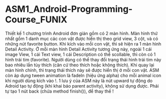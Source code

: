 # ASM1_Android-Programming-Course_FUNIX
Thiết kế 1 chương trình Android đơn giản gồm có 2 màn hình.
Màn hình thứ nhất gồm 1 danh mục các con vật được hiển thị theo grid view, 3 cột, và có những nút favorite button.
Khi kích vào mỗi con vật, thì sẽ hiện ra 1 màn hình Detail Activity.
Ở mỗi màn hình Detail Activity tương ứng này, ngoài 1 cái image View, 1 cái Text view, 1 cái Description có thể scollable, thì còn có 1 hình trái tim (favorite).
Người dùng có thể thay đổi trạng thái hình trái tim này bao nhiêu lần tùy thích (căn cứ theo thích hoặc không thích).
Khi quay lại màn hình chính, thì trạng thái thích này sẽ được hiển thị ở mỗi con vật.
ASM còn áp dụng tween animation là fadeIn (hiệu ứng alpha) cho mỗi animal icon khi người dùng kích vào !.
1 lưu ý của ASM này là nút upward tự động do Adroid tạo tự động (khi khai báo parent activity), không sử dụng được.
Phải tự tạo 1 nút back (chứa method finish()), để thay thế !
